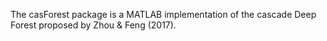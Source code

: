 The casForest package is a MATLAB implementation of the cascade Deep Forest proposed by Zhou & Feng (2017).
